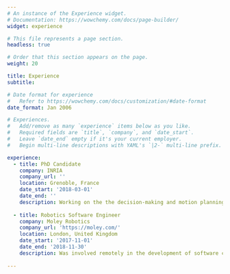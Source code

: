 ```yaml
---
# An instance of the Experience widget.
# Documentation: https://wowchemy.com/docs/page-builder/
widget: experience

# This file represents a page section.
headless: true

# Order that this section appears on the page.
weight: 20

title: Experience
subtitle:

# Date format for experience
#   Refer to https://wowchemy.com/docs/customization/#date-format
date_format: Jan 2006

# Experiences.
#   Add/remove as many `experience` items below as you like.
#   Required fields are `title`, `company`, and `date_start`.
#   Leave `date_end` empty if it's your current employer.
#   Begin multi-line descriptions with YAML's `|2-` multi-line prefix.

experience:
  - title: PhD Candidate
    company: INRIA
    company_url: ''
    location: Grenoble, France
    date_start: '2018-03-01'
    date_end: ''
    description: Working on the the decision-making and motion planning aspects of autonomous vehicle navigation using Deep Reinforcement Learning (DRL). The focus is on crowded urban environments with pedestrians and other vehicles.
    
  - title: Robotics Software Engineer
    company: Moley Robotics
    company_url: 'https://moley.com/'
    location: London, United Kingdom
    date_start: '2017-11-01'
    date_end: '2018-11-30'
    description: Was involved remotely in the development of software components for a robotic kitchen.
      
---
```

